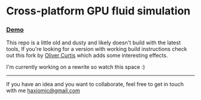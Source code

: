 # Cross-platform GPU fluid simulation

### [Demo](http://haxiomic.github.io/GPU-Fluid-Experiments/html5/)

This repo is a little old and dusty and likely doesn't build with the latest tools, If you're looking for a version with working build instructions check out this fork by [Oliver Curtis](https://github.com/ollyc2015) which adds some interesting effects.

I'm currently working on a rewrite so watch this space :)

------

If you have an idea and you want to collaborate, feel free to get in touch with me [haxiomic@gmail.com](mailto:haxiomic@gmail.com)
